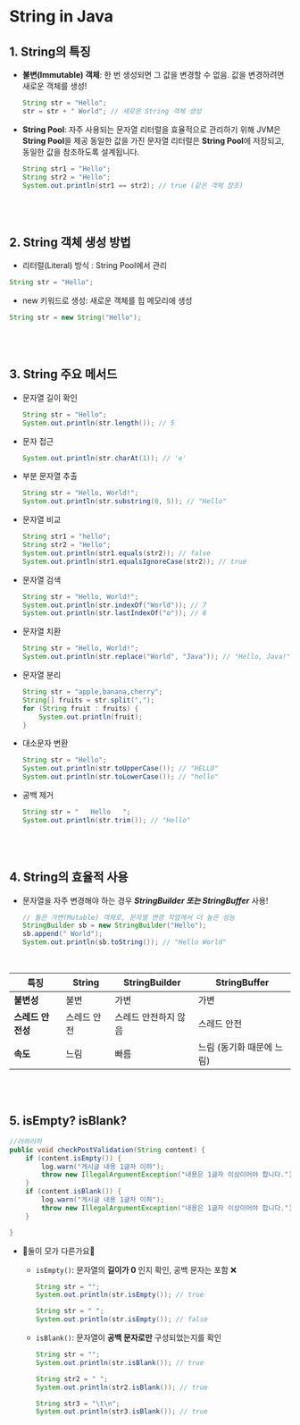 # String in Java

## 1. String의 특징

- **불변(Immutable) 객체**: 한 번 생성되면 그 값을 변경할 수 없음. 값을 변경하려면 새로운 객체를 생성!

  ```java
  String str = "Hello";
  str = str + " World"; // 새로운 String 객체 생성
  ```

- **String Pool**: 자주 사용되는 문자열 리터럴을 효율적으로 관리하기 위해 JVM은 **String Pool**을 제공
  동일한 값을 가진 문자열 리터럴은 **String Pool**에 저장되고, 동일한 값을 참조하도록 설계됩니다.

  ```java
  String str1 = "Hello";
  String str2 = "Hello";
  System.out.println(str1 == str2); // true (같은 객체 참조)
  ```

<br/><br/>

## 2. String 객체 생성 방법

- 리터럴(Literal) 방식 : String Pool에서 관리

```java
String str = "Hello";
```

- new 키워드로 생성: 새로운 객체를 힙 메모리에 생성

```java
String str = new String("Hello");
```

<br/><br/>

## 3. String 주요 메서드

- 문자열 길이 확인

  ```java
  String str = "Hello";
  System.out.println(str.length()); // 5
  ```

- 문자 접근

  ```java
  System.out.println(str.charAt(1)); // 'e'
  ```

- 부분 문자열 추출

  ```java
  String str = "Hello, World!";
  System.out.println(str.substring(0, 5)); // "Hello"
  ```

- 문자열 비교

  ```java
  String str1 = "hello";
  String str2 = "Hello";
  System.out.println(str1.equals(str2)); // false
  System.out.println(str1.equalsIgnoreCase(str2)); // true
  ```

- 문자열 검색

  ```java
  String str = "Hello, World!";
  System.out.println(str.indexOf("World")); // 7
  System.out.println(str.lastIndexOf("o")); // 8
  ```

- 문자열 치환

  ```java
  String str = "Hello, World!";
  System.out.println(str.replace("World", "Java")); // "Hello, Java!"
  ```

- 문자열 분리

  ```java
  String str = "apple,banana,cherry";
  String[] fruits = str.split(",");
  for (String fruit : fruits) {
      System.out.println(fruit);
  }
  ```

- 대소문자 변환

  ```java
  String str = "Hello";
  System.out.println(str.toUpperCase()); // "HELLO"
  System.out.println(str.toLowerCase()); // "hello"
  ```

- 공백 제거

  ```java
  String str = "   Hello   ";
  System.out.println(str.trim()); // "Hello"
  ```

<br/><br/>

## 4. String의 효율적 사용

- 문자열을 자주 변경해야 하는 경우 ***StringBuilder 또는 StringBuffer*** 사용! 

  ```java
  // 둘은 가변(Mutable) 객체로, 문자열 변경 작업에서 더 높은 성능
  StringBuilder sb = new StringBuilder("Hello");
  sb.append(" World");
  System.out.println(sb.toString()); // "Hello World"
  ```

<br/>

| 특징              | String      | StringBuilder        | StringBuffer              |
| ----------------- | ----------- | -------------------- | ------------------------- |
| **불변성**        | 불변        | 가변                 | 가변                      |
| **스레드 안전성** | 스레드 안전 | 스레드 안전하지 않음 | 스레드 안전               |
| **속도**          | 느림        | 빠름                 | 느림 (동기화 때문에 느림) |

<br/><br/>

## 5. isEmpty? isBlank?

```java
//러하러하
public void checkPostValidation(String content) {
    if (content.isEmpty()) {
        log.warn("게시글 내용 1글자 이하");
        throw new IllegalArgumentException("내용은 1글자 이상이어야 합니다.");
    }
    if (content.isBlank()) {
        log.warn("게시글 내용 1글자 이하");
        throw new IllegalArgumentException("내용은 1글자 이상이어야 합니다.");
    }

}
```

- 🤔둘이 모가 다른가요🤔

  - `isEmpty()`: 문자열의 **길이가  0** 인지 확인, 공백 문자는 포함 ❌

    ```java
    String str = "";
    System.out.println(str.isEmpty()); // true
    
    String str = " ";
    System.out.println(str.isEmpty()); // false
    ```

  - `isBlank()`: 문자열이 **공백 문자로만** 구성되었는지를 확인

    ```java
    String str = "";
    System.out.println(str.isBlank()); // true
    
    String str2 = " ";
    System.out.println(str2.isBlank()); // true
    
    String str3 = "\t\n";
    System.out.println(str3.isBlank()); // true
    ```

    


